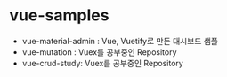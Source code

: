 # vue-samples

- vue-material-admin : Vue, Vuetify로 만든 대시보드 샘플
- vue-mutation : Vuex를 공부중인 Repository
- vue-crud-study: Vuex를 공부중인 Repository
